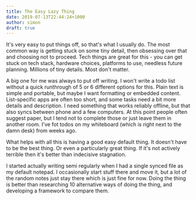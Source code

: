 ```yaml
---
title: The Easy Lazy Thing
date: 2019-07-13T22:44:24+1000
author: simon
draft: true
---
```


It's very easy to put things off, so that's what I usually do. The most common way is getting stuck on some tiny detail, then obsessing over that and choosing not to proceed. Tech things are great for this - you can get stuck on tech stack, hardware choices, platforms to use, needless future planning. Millions of tiny details. Most don't matter.

A big one for me was always to put off writing. I won't write a todo list without a quick runthrough of 5 or 6 different options for this. Plain text is simple and portable, but maybe I want formatting or embedded content. List-specific apps are often too short, and some tasks need a bit more details and description. I need something that works reliably offline, but that also syncs between phone and a few computers. At this point people often suggest paper, but I tend not to complete those or just leave them in another room. I've fot todos on my whiteboard (which is right next to the damn desk) from weeks ago.

What helps with all this is having a good easy default thing. It doesn't have to be the best thing. Or even a particularly great thing. If it's not actively terrible then it's better than indecisive stagnation.

I started actually writing semi regularly when I had a single synced file as my default notepad. I occasionally start stuff there and move it, but a lot of the random notes just stay there which is just fine for now. Doing the thing is better than researching 10 alternative ways of doing the thing, and developing a framework to compare them.
